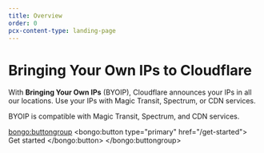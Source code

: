```yaml
---
title: Overview
order: 0
pcx-content-type: landing-page
---
```


# Bringing Your Own IPs to Cloudflare

With **Bringing Your Own IPs** (BYOIP), Cloudflare announces your IPs in all our locations. Use your IPs with Magic Transit, Spectrum, or CDN services.

BYOIP is compatible with Magic Transit, Spectrum, and CDN services.

<bongo:buttongroup>
  <bongo:button type="primary" href="/get-started">
    Get started
  </bongo:button>
</bongo:buttongroup>

